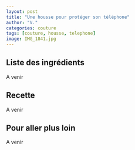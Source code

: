 ```yaml
---
layout: post
title: "Une housse pour protéger son téléphone"
author: "V."
categories: couture
tags: [couture, housse, telephone]
image: IMG_1841.jpg
---
```


## Liste des ingrédients

A venir

## Recette

A venir

## Pour aller plus loin

A venir